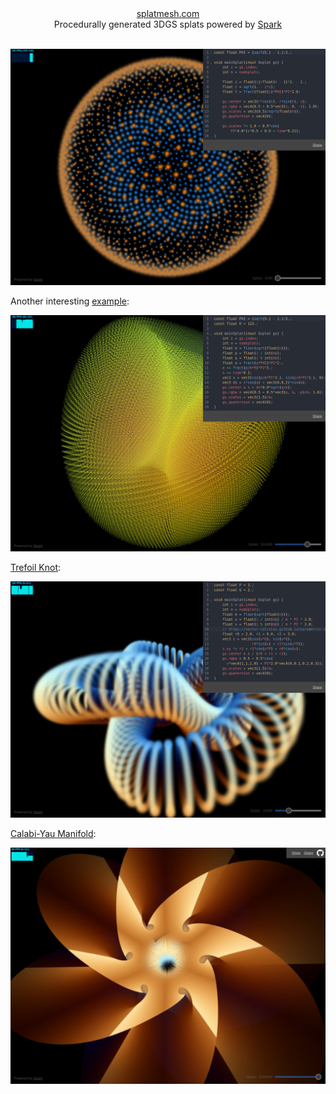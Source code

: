 

<div align=center>
<a href="https://splatmesh.com">splatmesh.com</a>
<div>
Procedurally generated 3DGS splats powered by <a href="https://sparkjs.dev">Spark</a>
</div>
<br>
</div>

![](img/screenshot.jpg)

Another interesting [example](https://splatmesh.com/#const%20float%20PHI%20%3D%20(sqrt(5.)%20-%201.)%2F2.%3B%0Aconst%20float%20R%20%3D%20123.%3B%0A%0Avoid%20mainSplat(inout%20Gsplat%20gs)%20%7B%0A%20%20%20%20int%20i%20%3D%20gs.index%3B%0A%20%20%20%20int%20n%20%3D%20numSplats%3B%0A%20%20%20%20float%20m%20%3D%20floor(sqrt(float(n)))%3B%0A%20%20%20%20float%20p%20%3D%20float(i%20%2F%20int(m))%3B%0A%20%20%20%20float%20q%20%3D%20float(i%20%25%20int(m))%3B%0A%20%20%20%20float%20a%20%3D%20fract(q*PHI)*PI*2.%3B%0A%20%20%20%20a%20%2B%3D%20fract(p%2Fm*R)*PI*2.%3B%0A%20%20%20%20a%20%2B%3D%20time*0.1%3B%0A%20%20%20%20vec3%20s%20%3D%20vec3(cos(p%2Fm*PI*2.)%2C%20sin(p%2Fm*PI*2.)%2C%200)%3B%0A%20%20%20%20vec3%20ds%20%3D%20s*cos(a)%20%2B%20vec3(0%2C0%2C2)*sin(a)%3B%0A%20%20%20%20gs.center%20%3D%20s%20%2B%20ds*0.9*sqrt(q%2Fm)%3B%0A%20%20%20%20gs.rgba%20%3D%20vec4(0.5%20%2B%200.5*vec3(p%2C%20q%2C%20-p)%2Fm%2C%201.0)%3B%0A%20%20%20%20gs.scales%20%3D%20vec3(1.5)%2Fm%3B%0A%20%20%20%20gs.quaternion%20%3D%20vec4(0)%3B%0A%7D):

![](img/torus.jpg)

[Trefoil Knot](https://splatmesh.com/#const%20float%20P%20%3D%203.%3B%0Aconst%20float%20Q%20%3D%202.%3B%0A%0Avoid%20mainSplat(inout%20Gsplat%20gs)%20%7B%0A%20%20%20%20int%20i%20%3D%20gs.index%3B%0A%20%20%20%20int%20n%20%3D%20numSplats%3B%0A%20%20%20%20float%20m%20%3D%20floor(sqrt(float(n)))%3B%0A%20%20%20%20float%20u%20%3D%20float(i%20%2F%20int(m))%20%2F%20m%20*%20PI%20*%202.0%3B%0A%20%20%20%20float%20v%20%3D%20float(i%20%25%20int(m))%20%2F%20m%20*%20PI%20*%202.0%3B%0A%20%20%20%20%2F%2F%20https%3A%2F%2Fvector-calculus.github.io%2Fparametric-surfaces-gallery%0A%20%20%20%20float%20r0%20%3D%202.0%2C%20r1%20%3D%206.0%2C%20r2%20%3D%203.0%3B%0A%20%20%20%20vec3%20s%20%3D%20vec3(cos(u*Q)%2C%20sin(u*Q)%2C%0A%20%20%20%20%20%20%20%20%20%20%20%20%20%20%20%20%20%20r0*sin(v)%20%2B%20r2*sin(u*P))%3B%0A%20%20%20%20s.xy%20*%3D%20r1%20%2B%20r2*cos(u*P)%20%2B%20r0*cos(v)%3B%0A%20%20%20%20gs.center%20%3D%20s%20%2F%20(r0%20%2B%20r1%20%2B%20r2)%3B%0A%20%20%20%20gs.rgba%20%3D%200.5%20%2B%200.5*cos(%0A%20%20%20%20%20%20v*vec4(1%2C1%2C1%2C0)%20%2B%20PI*2.0*vec4(0%2C0.1%2C0.2%2C0.3))%3B%0A%20%20%20%20gs.scales%20%3D%20vec3(1.5)%2Fm%3B%0A%20%20%20%20gs.quaternion%20%3D%20vec4(0)%3B%0A%7D):

![](img/trefoil.jpg)

[Calabi-Yau Manifold](https://splatmesh.com/#const%20float%20PIx2%20%3D%20PI*2.0%3B%0A%0Avec2%20imul(vec2%20a%2C%20vec2%20b)%20%7B%20return%20a*mat2(b.x%2C%20b.y%2C%20-b.y%2C%20b.x)%3B%20%7D%0Avec2%20iexp(vec2%20z)%20%7B%20return%20exp(z.x)*vec2(cos(z.y)%2C%20sin(z.y))%3B%20%7D%0Avec2%20ipow(vec2%20z%2C%20float%20a)%20%7B%20return%20pow(length(z)%2C%20a)*iexp(vec2(0%2Ca)*atan(z.y%2C%20z.x))%3B%20%7D%0Avec2%20icos(vec2%20z)%20%7B%20return%20(iexp(z)%20%2B%20iexp(-z))*0.5%3B%20%7D%0Avec2%20isin(vec2%20z)%20%7B%20return%20icos(z%20-%20vec2(0%2C1)*PI*0.5)%3B%20%7D%0A%0A%2F%2F%20https%3A%2F%2Fanalyticphysics.com%2FHigher%2520Dimensions%2FVisualizing%2520Calabi-Yau%2520Manifolds.htm%0Avec4%20manifold(vec2%20uv%2C%20ivec2%20q%2C%20int%20n)%20%7B%0A%20%20%20%20vec2%20pi2n%20%3D%20vec2(0%2C1)*PIx2%2Ffloat(n)%3B%0A%20%20%20%20vec2%20a%20%3D%20imul(ipow(icos(uv)%2C%202.0%2Ffloat(n))%2C%20iexp(pi2n*float(q.x)))%3B%0A%20%20%20%20vec2%20b%20%3D%20imul(ipow(isin(uv)%2C%202.0%2Ffloat(n))%2C%20iexp(pi2n*float(q.y)))%3B%0A%20%20%20%20return%20vec4(a%2C%20b)%3B%0A%7D%0A%0Avec3%20surface(vec2%20uv)%20%7B%0A%20%20%20%20float%20u%20%3D%20uv.y%2C%20v%20%3D%20uv.x%3B%20%2F%2F%20uv%20%3D%20(0%2C1)x(0%2C1)%0A%20%20%20%20%2F%2F%20the%20manifold%20is%20made%20of%20n*n%20surfaces%0A%20%20%20%20int%20n%20%3D%206%2C%20i%20%3D%20int(u*float(n))%2C%20j%20%3D%20int(v*float(n))%3B%0A%20%20%20%20u%20%3D%20fract(u*float(n))*PI%20-%20PI*0.5%3B%0A%20%20%20%20v%20%3D%20fract(v*float(n))*PI*0.5%3B%0A%20%20%20%20vec4%20yau%20%3D%20manifold(vec2(u%2Cv)%2C%20ivec2(i%2Cj)%2C%20n)%3B%0A%20%20%20%20return%20yau.xyz%20%2F%20(1.9%20%2B%20yau.w)%3B%20%2F%2F%204d%20-%3E%203d%20perspective%20projection%0A%7D%0A%0Avoid%20mainSplat(inout%20Gsplat%20gs)%20%7B%0A%20%20%20%20int%20i%20%3D%20gs.index%3B%0A%20%20%20%20int%20n%20%3D%20numSplats%3B%0A%20%20%20%20int%20w%20%3D%20int(sqrt(float(n)))%2F2%3B%0A%20%20%20%20int%20h%20%3D%20(n%20%2B%20w%20-%201)%2Fw%3B%0A%20%20%20%20vec2%20uv%20%3D%20vec2(i%25w%2C%20i%2Fw)%20%2F%20vec2(w%2C%20h)%3B%0A%20%20%20%20gs.center%20%3D%20surface(uv)%3B%0A%20%20%20%20gs.rgba.rgb%20%3D%200.5%20%2B%200.5*cos(%0A%20%20%20%20%20%20PIx2*(time*0.1%20%2B%20uv.y%20%2B%20uv.x%20%2B%20vec3(0%2C0.1%2C0.2)))%3B%0A%20%20%20%20gs.rgba.a%20%3D%201.0%3B%0A%20%20%20%20gs.scales%20%3D%20vec3(2)%2Fvec3(w)%3B%0A%20%20%20%20gs.quaternion%20%3D%20vec4(0)%3B%0A%7D):

![](img/calabiyau.jpg)
